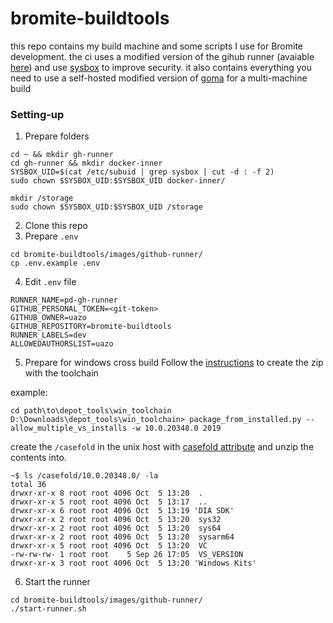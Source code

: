 # bromite-buildtools

this repo contains my build machine and some scripts I use for Bromite development. the ci uses a modified version of the gihub runner (avaiable [here](https://github.com/uazo/runner)) and use [sysbox](https://github.com/nestybox/sysbox) to improve security. it also contains everything you need to use a self-hosted modified version of [goma](https://github.com/uazo/goma-server) for a multi-machine build

### Setting-up

1. Prepare folders

```
cd ~ && mkdir gh-runner
cd gh-runner && mkdir docker-inner
SYSBOX_UID=$(cat /etc/subuid | grep sysbox | cut -d : -f 2)
sudo chown $SYSBOX_UID:$SYSBOX_UID docker-inner/

mkdir /storage
sudo chown $SYSBOX_UID:$SYSBOX_UID /storage
```

2. Clone this repo
3. Prepare `.env`

```
cd bromite-buildtools/images/github-runner/
cp .env.example .env
```

4. Edit `.env` file

```
RUNNER_NAME=pd-gh-runner
GITHUB_PERSONAL_TOKEN=<git-token>
GITHUB_OWNER=uazo
GITHUB_REPOSITORY=bromite-buildtools
RUNNER_LABELS=dev
ALLOWEDAUTHORSLIST=uazo
```

5. Prepare for windows cross build
Follow the [instructions](https://chromium.googlesource.com/chromium/src.git/+/HEAD/docs/win_cross.md#if-you_re-not-at-google) to create the zip with the toolchain

example:
```
cd path\to\depot_tools\win_toolchain
D:\Downloads\depot_tools\win_toolchain> package_from_installed.py --allow_multiple_vs_installs -w 10.0.20348.0 2019
```

create the `/casefold` in the unix host with [casefold attribute](https://unix.stackexchange.com/questions/558977/how-to-enable-new-in-kernel-5-2-case-insensitivity-for-ext4-on-a-given-directory) and unzip the contents into.
```
~$ ls /casefold/10.0.20348.0/ -la
total 36
drwxr-xr-x 8 root root 4096 Oct  5 13:20  .
drwxr-xr-x 5 root root 4096 Oct  5 13:17  ..
drwxr-xr-x 6 root root 4096 Oct  5 13:19 'DIA SDK'
drwxr-xr-x 2 root root 4096 Oct  5 13:20  sys32
drwxr-xr-x 2 root root 4096 Oct  5 13:20  sys64
drwxr-xr-x 2 root root 4096 Oct  5 13:20  sysarm64
drwxr-xr-x 5 root root 4096 Oct  5 13:20  VC
-rw-rw-rw- 1 root root    5 Sep 26 17:05  VS_VERSION
drwxr-xr-x 3 root root 4096 Oct  5 13:20 'Windows Kits'
```

6. Start the runner
```
cd bromite-buildtools/images/github-runner/
./start-runner.sh
```
